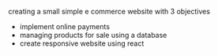 creating a small simple e commerce website with 3 objectives

- implement online payments
- managing products for sale using a database
- create responsive website using react
